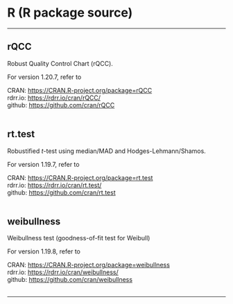 # R (R package source)

---
## rQCC 
Robust Quality Control Chart (rQCC). <br />

For version 1.20.7, refer to <br />

CRAN: <https://CRAN.R-project.org/package=rQCC> <br />
rdrr.io: <https://rdrr.io/cran/rQCC/>  <br />
github: <https://github.com/cran/rQCC>  <br /> <br />

## rt.test 
Robustified *t*-test using median/MAD and Hodges-Lehmann/Shamos.<br />  
   
For version 1.19.7, refer to <br /> 

CRAN: <https://CRAN.R-project.org/package=rt.test> <br />
rdrr.io: <https://rdrr.io/cran/rt.test/>  <br />
github: <https://github.com/cran/rt.test>  <br /> <br />


## weibullness 
Weibullness test (goodness-of-fit test for Weibull)  <br /> 

For version 1.19.8, refer to <br /> 

CRAN: <https://CRAN.R-project.org/package=weibullness> <br />
rdrr.io: <https://rdrr.io/cran/weibullness/>  <br />
github: <https://github.com/cran/weibullness>  <br /><br />

---

